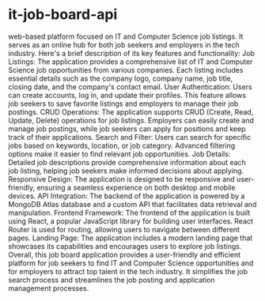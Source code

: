 # it-job-board-api
web-based platform focused on IT and Computer Science job listings. It serves as an online hub for both job seekers and employers in the tech industry. Here's a brief description of its key features and functionality:
Job Listings: The application provides a comprehensive list of IT and Computer Science job opportunities from various companies. Each listing includes essential details such as the company logo, company name, job title, closing date, and the company's contact email.
User Authentication: Users can create accounts, log in, and update their profiles. This feature allows job seekers to save favorite listings and employers to manage their job postings.
CRUD Operations: The application supports CRUD (Create, Read, Update, Delete) operations for job listings. Employers can easily create and manage job postings, while job seekers can apply for positions and keep track of their applications.
Search and Filter: Users can search for specific jobs based on keywords, location, or job category. Advanced filtering options make it easier to find relevant job opportunities.
Job Details: Detailed job descriptions provide comprehensive information about each job listing, helping job seekers make informed decisions about applying.
Responsive Design: The application is designed to be responsive and user-friendly, ensuring a seamless experience on both desktop and mobile devices.
API Integration: The backend of the application is powered by a MongoDB Atlas database and a custom API that facilitates data retrieval and manipulation.
Frontend Framework: The frontend of the application is built using React, a popular JavaScript library for building user interfaces. React Router is used for routing, allowing users to navigate between different pages.
Landing Page: The application includes a modern landing page that showcases its capabilities and encourages users to explore job listings.
Overall, this job board application provides a user-friendly and efficient platform for job seekers to find IT and Computer Science opportunities and for employers to attract top talent in the tech industry. It simplifies the job search process and streamlines the job posting and application management processes.
